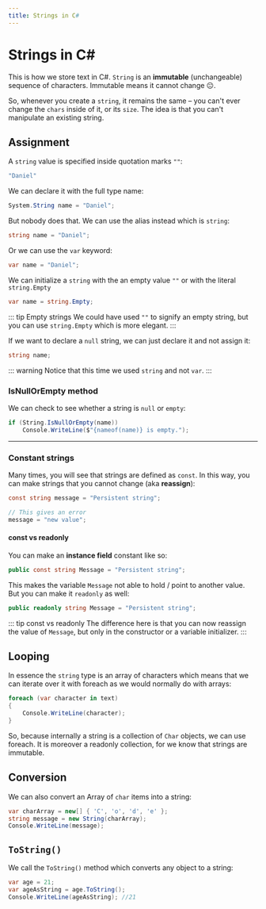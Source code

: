 ```yaml
--- 
title: Strings in C#
---
```


# Strings in C#

This is how we store text in C#.
`String` is an **immutable** (unchangeable) sequence of characters. Immutable means it cannot change :neutral_face:. 

So, whenever you create a `string`, it remains the same – you can't ever change the `chars` inside of it, or its `size`. The idea is that you can't manipulate an existing string.


## Assignment
A `string` value is specified inside quotation marks `""`:
``` csharp
"Daniel"
```

We can declare it with the full type name:
``` csharp
System.String name = "Daniel";
```

But nobody does that. We can use the alias instead which is `string`:
``` csharp
string name = "Daniel";
```
Or we can use the `var` keyword:

``` csharp
var name = "Daniel";
```

We can initialize a `string` with the an empty value `""` or with the literal `string.Empty`
``` csharp
var name = string.Empty;
```

::: tip Empty strings
We could have used `""` to signify an empty string, but you can use `string.Empty` which is more elegant.
:::

<!-- ![Leonardo elegant](https://media.giphy.com/media/KHgcyO0kirKTK/giphy.gif) -->

If we want to declare a `null` string, we can just declare it and not assign it:
``` csharp
string name;
```

::: warning
Notice that this time we used `string` and not `var`.
:::

### IsNullOrEmpty method

We can check to see whether a string is `null` or `empty`:
``` csharp
if (String.IsNullOrEmpty(name))
    Console.WriteLine($"{nameof(name)} is empty.");
```

---

### Constant strings
Many times, you will see that strings are defined as `const`. In this way, you can make strings that you cannot change (aka **reassign**):

``` csharp
const string message = "Persistent string";

// This gives an error
message = "new value";
```

#### const vs readonly
You can make an **instance field** constant like so:
``` csharp
public const string Message = "Persistent string";
```
This makes the variable `Message` not able to hold / point to another value. But you can make it `readonly` as well:

``` csharp
public readonly string Message = "Persistent string";
```

::: tip const vs readonly
The difference here is that you can now reassign the value of `Message`, but only in the constructor or a variable initializer.
:::

## Looping
In essence the `string` type is an array of characters which means that we can iterate over it with foreach as we would normally do with arrays:
``` csharp
foreach (var character in text)
{
    Console.WriteLine(character);
}
```

So, because internally a string is a collection of `Char` objects, we can use foreach. It is moreover a readonly collection, for we know that strings are immutable.


## Conversion
We can also convert an Array of `char` items into a string:

``` csharp
var charArray = new[] { 'C', 'o', 'd', 'e' };
string message = new String(charArray);
Console.WriteLine(message);
```

## `ToString()`

We call the `ToString()` method which converts any object to a string:
``` csharp
var age = 21;
var ageAsString = age.ToString();
Console.WriteLine(ageAsString); //21
```
